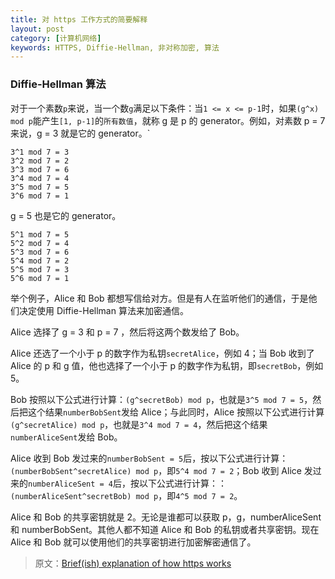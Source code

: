 ```yaml
---
title: 对 https 工作方式的简要解释
layout: post
category: [计算机网络]
keywords: HTTPS, Diffie-Hellman, 非对称加密, 算法
---
```


### Diffie-Hellman 算法

对于一个素数`p`来说，当一个数`g`满足以下条件：当`1 <= x <= p-1`时，如果`(g^x) mod p`能产生`[1, p-1]`的`所有数值`，就称 g 是 p 的 generator。例如，对素数 p = 7 来说，g = 3 就是它的 generator。`

```
3^1 mod 7 = 3
3^2 mod 7 = 2
3^3 mod 7 = 6
3^4 mod 7 = 4
3^5 mod 7 = 5
3^6 mod 7 = 1
```

g = 5 也是它的 generator。

```
5^1 mod 7 = 5
5^2 mod 7 = 4
5^3 mod 7 = 6
5^4 mod 7 = 2
5^5 mod 7 = 3
5^6 mod 7 = 1
```

举个例子，Alice 和 Bob 都想写信给对方。但是有人在监听他们的通信，于是他们决定使用 Diffie-Hellman 算法来加密通信。

Alice 选择了 g = 3 和 p = 7 ，然后将这两个数发给了 Bob。

Alice 还选了一个小于 p 的数字作为私钥`secretAlice`，例如 4；当 Bob 收到了 Alice 的 p 和 g 值，他也选择了一个小于 p 的数字作为私钥，即`secretBob`，例如 5。

Bob 按照以下公式进行计算：`(g^secretBob) mod p`，也就是`3^5 mod 7 = 5`，然后把这个结果`numberBobSent`发给 Alice；与此同时，Alice 按照以下公式进行计算`(g^secretAlice) mod p`，也就是`3^4 mod 7 = 4`，然后把这个结果`numberAliceSent`发给 Bob。 

Alice 收到 Bob 发过来的`numberBobSent = 5`后，按以下公式进行计算：`(numberBobSent^secretAlice) mod p`，即`5^4 mod 7 = 2`；Bob 收到 Alice 发过来的`numberAliceSent = 4`后，按以下公式进行计算：：`(numberAliceSent^secretBob) mod p`，即`4^5 mod 7 = 2`。

Alice 和 Bob 的共享密钥就是 2。无论是谁都可以获取 p，g，numberAliceSent 和 numberBobSent。其他人都不知道 Alice 和 Bob 的私钥或者共享密钥。现在 Alice 和 Bob 就可以使用他们的共享密钥进行加密解密通信了。

> 原文：[Brief(ish) explanation of how https works](https://dev.to/ruidfigueiredo/briefish-explanation-of-how-https-works)
